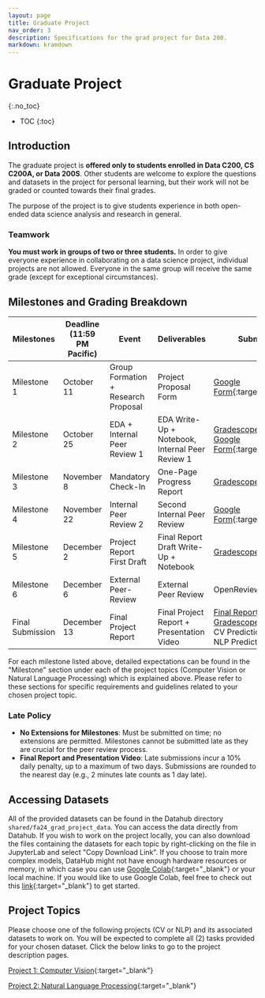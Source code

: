 ```yaml
---
layout: page
title: Graduate Project
nav_order: 3
description: Specifications for the grad project for Data 200.
markdown: kramdown
---
```

# Graduate Project
{:.no_toc}

* TOC
{:toc}

## Introduction

The graduate project is **offered only to students enrolled in Data C200, CS C200A, or Data 200S**. Other students are welcome to explore the questions and datasets in the project for personal learning, but their work will not be graded or counted towards their final grades.

The purpose of the project is to give students experience in both open-ended data science analysis and research in general.

### Teamwork

**You must work in groups of two or three students.** In order to give everyone experience in collaborating on a data science project, individual projects are not allowed. Everyone in the same group will receive the same grade (except for exceptional circumstances).

## Milestones and Grading Breakdown

| Milestones  | Deadline (11:59 PM Pacific) | Event | Deliverables | Submission Link | Grading Weight |
| ----------- | --------------------------- | ----- | ------------ | --------------- | -------------- |
| Milestone 1 | October 11 | Group Formation + Research Proposal | Project Proposal Form | [Google Form](https://forms.gle/BciHSskLdmGrX6ZXA){:target="_blank"} | 5% |
| Milestone 2 | October 25 | EDA + Internal Peer Review 1 | EDA Write-Up + Notebook, Internal Peer Review 1 | [Gradescope](https://www.gradescope.com/courses/827978/assignments/5045703/){:target="_blank"} <br> [Google Form](https://forms.gle/rmuKg9hG57Y8w6P7A){:target="_blank"} | 10% |
| Milestone 3 | November 8 | Mandatory Check-In | One-Page Progress Report | [Gradescope](https://www.gradescope.com/courses/827978/assignments/5045723){:target="_blank"} | 7.5% |
| Milestone 4 | November 22 | Internal Peer Review 2 | Second Internal Peer Review | [Google Form](https://forms.gle/Gr3WwdvFXpjxnEqHA){:target="_blank"} | 2% |
| Milestone 5 | December 2 | Project Report First Draft | Final Report Draft Write-Up + Notebook | [Gradescope](https://www.gradescope.com/courses/827978/assignments/5045727){:target="_blank"} | 18% |
| Milestone 6 | December 6 | External Peer-Review | External Peer Review | OpenReview | 7.5% |
| Final Submission | December 13 | Final Project Report | Final Project Report + Presentation Video | [Final Report Gradescope](https://www.gradescope.com/courses/827978/assignments/5045744){:target="_blank"} <br> CV Predictions Gradescope <br> NLP Predictions Gradescope | 50% |

For each milestone listed above, detailed expectations can be found in the "Milestone" section under each of the project topics (Computer Vision or Natural Language Processing) which is explained above. Please refer to these sections for specific requirements and guidelines related to your chosen project topic.

### Late Policy
- **No Extensions for Milestones**: Must be submitted on time; no extensions are permitted. Milestones cannot be submitted late as they are crucial for the peer review process.
- **Final Report and Presentation Video**: Late submissions incur a 10% daily penalty, up to a maximum of two days. Submissions are rounded to the nearest day (e.g., 2 minutes late counts as 1 day late).

## Accessing Datasets

All of the provided datasets can be found in the Datahub directory `shared/fa24_grad_project_data`. You can access the data directly from Datahub. If you wish to work on the project locally, you can also download the files containing the datasets for each topic by right-clicking on the file in JupyterLab and select "Copy Download Link". If you choose to train more complex models, DataHub might not have enough hardware resources or memory, in which case you can use [Google Colab](https://colab.google/){:target="_blank"} or your local machine. If you would like to use Google Colab, feel free to check out this [link](https://stackoverflow.com/questions/48376580/how-to-read-data-in-google-colab-from-my-google-drive){:target="_blank"} to get started.

## Project Topics

Please choose one of the following projects (CV or NLP) and its associated datasets to work on. You will be expected to complete all (2) tasks provided for your chosen dataset. Click the below links to go to the project description pages.

[Project 1: Computer Vision](/fa24/gradproject-cv){:target="_blank"}

[Project 2: Natural Language Processing](/fa24/gradproject-nlp){:target="_blank"}
